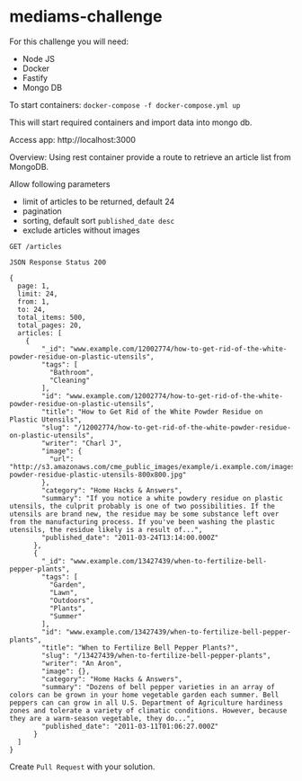 # mediams-challenge
For this challenge you will need:
* Node JS
* Docker
* Fastify
* Mongo DB

To start containers: `docker-compose -f docker-compose.yml up`

This will start required containers and import data into mongo db.

Access app: http://localhost:3000

Overview:
Using rest container provide a route to retrieve an article list from MongoDB.

Allow following parameters
* limit of articles to be returned, default 24
* pagination
* sorting, default sort `published_date desc`
* exclude articles without images

`GET /articles`

`JSON Response Status 200`

```
{
  page: 1,
  limit: 24,
  from: 1,
  to: 24,
  total_items: 500,
  total_pages: 20,
  articles: [
    {
        "_id": "www.example.com/12002774/how-to-get-rid-of-the-white-powder-residue-on-plastic-utensils",
        "tags": [
          "Bathroom",
          "Cleaning"
        ],
        "id": "www.example.com/12002774/how-to-get-rid-of-the-white-powder-residue-on-plastic-utensils",
        "title": "How to Get Rid of the White Powder Residue on Plastic Utensils",
        "slug": "/12002774/how-to-get-rid-of-the-white-powder-residue-on-plastic-utensils",
        "writer": "Charl J",
        "image": {
          "url": "http://s3.amazonaws.com/cme_public_images/example/i.example.com/images/a07/n9/51/rid-powder-residue-plastic-utensils-800x800.jpg"
        },
        "category": "Home Hacks & Answers",
        "summary": "If you notice a white powdery residue on plastic utensils, the culprit probably is one of two possibilities. If the utensils are brand new, the residue may be some substance left over from the manufacturing process. If you've been washing the plastic utensils, the residue likely is a result of...",
        "published_date": "2011-03-24T13:14:00.000Z"
      },
      {
        "_id": "www.example.com/13427439/when-to-fertilize-bell-pepper-plants",
        "tags": [
          "Garden",
          "Lawn",
          "Outdoors",
          "Plants",
          "Summer"
        ],
        "id": "www.example.com/13427439/when-to-fertilize-bell-pepper-plants",
        "title": "When to Fertilize Bell Pepper Plants?",
        "slug": "/13427439/when-to-fertilize-bell-pepper-plants",
        "writer": "An Aron",
        "image": {},
        "category": "Home Hacks & Answers",
        "summary": "Dozens of bell pepper varieties in an array of colors can be grown in your home vegetable garden each summer. Bell peppers can can grow in all U.S. Department of Agriculture hardiness zones and tolerate a variety of climatic conditions. However, because they are a warm-season vegetable, they do...",
        "published_date": "2011-03-11T01:06:27.000Z"
      }
  ]
}
```

Create `Pull Request` with your solution.
